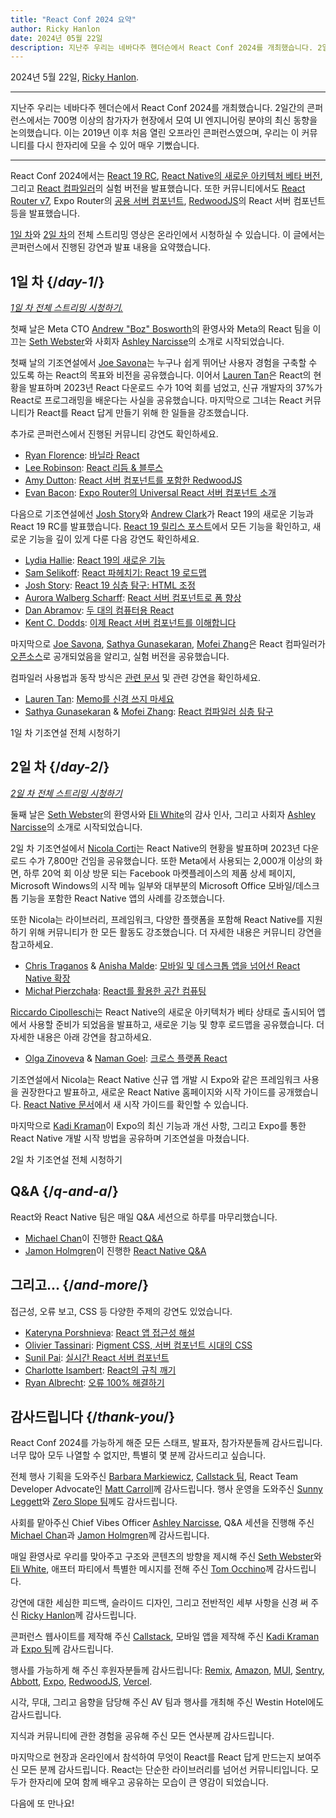 ```yaml
---
title: "React Conf 2024 요약"
author: Ricky Hanlon
date: 2024년 05월 22일
description: 지난주 우리는 네바다주 헨더슨에서 React Conf 2024를 개최했습니다. 2일간의 콘퍼런스에서는 700명 이상의 참가자가 현장에서 모여 UI 엔지니어링 분야의 최신 동향을 논의했습니다. 이 글에서는 콘퍼런스에서 진행된 강연과 발표 내용을 요약했습니다.
---
```


2024년 5월 22일, [Ricky Hanlon](https://twitter.com/rickhanlonii).

---

<Intro>

지난주 우리는 네바다주 헨더슨에서 React Conf 2024를 개최했습니다. 2일간의 콘퍼런스에서는 700명 이상의 참가자가 현장에서 모여 UI 엔지니어링 분야의 최신 동향을 논의했습니다. 이는 2019년 이후 처음 열린 오프라인 콘퍼런스였으며, 우리는 이 커뮤니티를 다시 한자리에 모을 수 있어 매우 기뻤습니다.

</Intro>

---

React Conf 2024에서는 [React 19 RC](/blog/2024/12/05/react-19), [React Native의 새로운 아키텍처 베타 버전](https://github.com/reactwg/react-native-new-architecture/discussions/189), 그리고 [React 컴파일러](/learn/react-compiler)의 실험 버전을 발표했습니다. 또한 커뮤니티에서도 [React Router v7](https://remix.run/blog/merging-remix-and-react-router), Expo Router의 [공용 서버 컴포넌트](https://www.youtube.com/watch?v=T8TZQ6k4SLE&t=20765s), [RedwoodJS](https://redwoodjs.com/blog/rsc-now-in-redwoodjs)의 React 서버 컴포넌트 등을 발표했습니다.

[1일 차](https://www.youtube.com/watch?v=T8TZQ6k4SLE)와 [2일 차](https://www.youtube.com/watch?v=0ckOUBiuxVY)의 전체 스트리밍 영상은 온라인에서 시청하실 수 있습니다. 이 글에서는 콘퍼런스에서 진행된 강연과 발표 내용을 요약했습니다.

## 1일 차 {/*day-1*/}

_[1일 차 전체 스트리밍 시청하기.](https://www.youtube.com/watch?v=T8TZQ6k4SLE&t=973s)_

첫째 날은 Meta CTO [Andrew "Boz" Bosworth](https://www.threads.net/@boztank)의 환영사와 Meta의 React 팀을 이끄는 [Seth Webster](https://twitter.com/sethwebster)와 사회자 [Ashley Narcisse](https://twitter.com/_darkfadr)의 소개로 시작되었습니다.

첫째 날의 기조연설에서 [Joe Savona](https://twitter.com/en_JS)는 누구나 쉽게 뛰어난 사용자 경험을 구축할 수 있도록 하는 React의 목표와 비전을 공유했습니다. 이어서 [Lauren Tan](https://twitter.com/potetotes)은 React의 현황을 발표하며 2023년 React 다운로드 수가 10억 회를 넘었고, 신규 개발자의 37%가 React로 프로그래밍을 배운다는 사실을 공유했습니다. 마지막으로 그녀는 React 커뮤니티가 React를 React 답게 만들기 위해 한 일들을 강조했습니다.

추가로 콘퍼런스에서 진행된 커뮤니티 강연도 확인하세요.

- [Ryan Florence](https://twitter.com/ryanflorence): [바닐라 React](https://www.youtube.com/watch?v=T8TZQ6k4SLE&t=5542s)
- [Lee Robinson](https://twitter.com/leeerob): [React 리듬 & 블루스](https://www.youtube.com/watch?v=0ckOUBiuxVY&t=12728s)
- [Amy Dutton](https://twitter.com/selfteachme): [React 서버 컴포넌트를 포함한 RedwoodJS](https://www.youtube.com/watch?v=T8TZQ6k4SLE&t=26815s)
- [Evan Bacon](https://twitter.com/Baconbrix): [Expo Router의 Universal React 서버 컴포넌트 소개](https://www.youtube.com/watch?v=T8TZQ6k4SLE&t=20765s)

다음으로 기조연설에선 [Josh Story](https://twitter.com/joshcstory)와 [Andrew Clark](https://twitter.com/acdlite)가 React 19의 새로운 기능과 React 19 RC를 발표했습니다. [React 19 릴리스 포스트](/blog/2024/12/05/react-19)에서 모든 기능을 확인하고, 새로운 기능을 깊이 있게 다룬 다음 강연도 확인하세요.

- [Lydia Hallie](https://twitter.com/lydiahallie): [React 19의 새로운 기능](https://www.youtube.com/watch?v=T8TZQ6k4SLE&t=8880s)
- [Sam Selikoff](https://twitter.com/samselikoff): [React 파헤치기: React 19 로드맵](https://www.youtube.com/watch?v=T8TZQ6k4SLE&t=10112s)
- [Josh Story](https://twitter.com/joshcstory): [React 19 심층 탐구: HTML 조정](https://www.youtube.com/watch?v=T8TZQ6k4SLE&t=24916s)
- [Aurora Walberg Scharff](https://twitter.com/aurorascharff): [React 서버 컴포넌트로 폼 향상](https://www.youtube.com/watch?v=0ckOUBiuxVY&t=25280s)
- [Dan Abramov](https://bsky.app/profile/danabra.mov): [두 대의 컴퓨터용 React](https://www.youtube.com/watch?v=T8TZQ6k4SLE&t=18825s)
- [Kent C. Dodds](https://twitter.com/kentcdodds): [이제 React 서버 컴포넌트를 이해합니다](https://www.youtube.com/watch?v=0ckOUBiuxVY&t=11256s) 

마지막으로 [Joe Savona](https://twitter.com/en_JS), [Sathya Gunasekaran](https://twitter.com/_gsathya), [Mofei Zhang](https://twitter.com/zmofei)은 React 컴파일러가 [오픈소스](https://github.com/facebook/react/pull/29061)로 공개되었음을 알리고, 실험 버전을 공유했습니다.

컴파일러 사용법과 동작 방식은 [관련 문서](/learn/react-compiler) 및 관련 강연을 확인하세요.

- [Lauren Tan](https://twitter.com/potetotes): [Memo를 신경 쓰지 마세요](https://www.youtube.com/watch?v=T8TZQ6k4SLE&t=12020s)
- [Sathya Gunasekaran](https://twitter.com/_gsathya) & [Mofei Zhang](https://twitter.com/zmofei): [React 컴파일러 심층 탐구](https://www.youtube.com/watch?v=0ckOUBiuxVY&t=9313s) 

1일 차 기조연설 전체 시청하기

<YouTubeIframe src="https://www.youtube.com/embed/T8TZQ6k4SLE?t=973s" />

## 2일 차 {/*day-2*/}

_[2일 차 전체 스트리밍 시청하기](https://www.youtube.com/watch?v=0ckOUBiuxVY&t=1720s)_

둘째 날은 [Seth Webster](https://twitter.com/sethwebster)의 환영사와 [Eli White](https://x.com/Eli_White)의 감사 인사, 그리고 사회자 [Ashley Narcisse](https://twitter.com/_darkfadr)의 소개로 시작되었습니다.

2일 차 기조연설에서 [Nicola Corti](https://twitter.com/cortinico)는 React Native의 현황을 발표하며 2023년 다운로드 수가 7,800만 건임을 공유했습니다. 또한 Meta에서 사용되는 2,000개 이상의 화면, 하루 20억 회 이상 방문 되는 Facebook 마켓플레이스의 제품 상세 페이지, Microsoft Windows의 시작 메뉴 일부와 대부분의 Microsoft Office 모바일/데스크톱 기능을 포함한 React Native 앱의 사례를 강조했습니다.

또한 Nicola는 라이브러리, 프레임워크, 다양한 플랫폼을 포함해 React Native를 지원하기 위해 커뮤니티가 한 모든 활동도 강조했습니다. 더 자세한 내용은 커뮤니티 강연을 참고하세요.

- [Chris Traganos](https://twitter.com/chris_trag) & [Anisha Malde](https://twitter.com/anisha_malde): [모바일 및 데스크톱 앱을 넘어선 React Native 확장](https://www.youtube.com/watch?v=0ckOUBiuxVY&t=5798s)
- [Michał Pierzchała](https://twitter.com/thymikee): [React를 활용한 공간 컴퓨팅](https://www.youtube.com/watch?v=0ckOUBiuxVY&t=22525s)

[Riccardo Cipolleschi](https://twitter.com/cipolleschir)는 React Native의 새로운 아키텍처가 베타 상태로 출시되어 앱에서 사용할 준비가 되었음을 발표하고, 새로운 기능 및 향후 로드맵을 공유했습니다. 더 자세한 내용은 아래 강연을 참고하세요.

- [Olga Zinoveva](https://github.com/SlyCaptainFlint) & [Naman Goel](https://twitter.com/naman34): [크로스 플랫폼 React](https://www.youtube.com/watch?v=0ckOUBiuxVY&t=26569s)

기조연설에서 Nicola는 React Native 신규 앱 개발 시 Expo와 같은 프레임워크 사용을 권장한다고 발표하고, 새로운 React Native 홈페이지와 시작 가이드를 공개했습니다. [React Native 문서](https://reactnative.dev/docs/next/environment-setup)에서 새 시작 가이드를 확인할 수 있습니다.

마지막으로 [Kadi Kraman](https://twitter.com/kadikraman)이 Expo의 최신 기능과 개선 사항, 그리고 Expo를 통한 React Native 개발 시작 방법을 공유하며 기조연설을 마쳤습니다.

2일 차 기조연설 전체 시청하기

<YouTubeIframe src="https://www.youtube.com/embed/0ckOUBiuxVY?t=1720s" />

## Q&A {/*q-and-a*/}

React와 React Native 팀은 매일 Q&A 세션으로 하루를 마무리했습니다.

- [Michael Chan](https://twitter.com/chantastic)이 진행한 [React Q&A](https://www.youtube.com/watch?v=T8TZQ6k4SLE&t=27518s) 
- [Jamon Holmgren](https://twitter.com/jamonholmgren)이 진행한 [React Native Q&A](https://www.youtube.com/watch?v=0ckOUBiuxVY&t=27935s)

## 그리고... {/*and-more*/}

접근성, 오류 보고, CSS 등 다양한 주제의 강연도 있었습니다.

- [Kateryna Porshnieva](https://twitter.com/krambertech): [React 앱 접근성 해설](https://www.youtube.com/watch?v=0ckOUBiuxVY&t=20655s)
- [Olivier Tassinari](https://twitter.com/olivtassinari): [Pigment CSS, 서버 컴포넌트 시대의 CSS](https://www.youtube.com/watch?v=0ckOUBiuxVY&t=21696s)
- [Sunil Pai](https://twitter.com/threepointone): [실시간 React 서버 컴포넌트](https://www.youtube.com/watch?v=T8TZQ6k4SLE&t=24070s)
- [Charlotte Isambert](https://twitter.com/c_isambert): [React의 규칙 깨기](https://www.youtube.com/watch?v=T8TZQ6k4SLE&t=25862s)
- [Ryan Albrecht](https://github.com/ryan953): [오류 100% 해결하기](https://www.youtube.com/watch?v=0ckOUBiuxVY&t=19881s)

## 감사드립니다 {/*thank-you*/}

React Conf 2024를 가능하게 해준 모든 스태프, 발표자, 참가자분들께 감사드립니다. 너무 많아 모두 나열할 수 없지만, 특별히 몇 분께 감사드리고 싶습니다.

전체 행사 기획을 도와주신 [Barbara Markiewicz](https://twitter.com/barbara_markie), [Callstack 팀](https://www.callstack.com/), React Team Developer Advocate인 [Matt Carroll](https://twitter.com/mattcarrollcode)께 감사드립니다. 행사 운영을 도와주신 [Sunny Leggett](https://zeroslopeevents.com/about)와 [Zero Slope 팀](https://zeroslopeevents.com)께도 감사드립니다.

사회를 맡아주신 Chief Vibes Officer [Ashley Narcisse](https://twitter.com/_darkfadr), Q&A 세션을 진행해 주신 [Michael Chan](https://twitter.com/chantastic)과 [Jamon Holmgren](https://twitter.com/jamonholmgren)께 감사드립니다.

매일 환영사로 우리를 맞아주고 구조와 콘텐츠의 방향을 제시해 주신 [Seth Webster](https://twitter.com/sethwebster)와 [Eli White](https://x.com/Eli_White), 애프터 파티에서 특별한 메시지를 전해 주신 [Tom Occhino](https://twitter.com/tomocchino)께 감사드립니다.

강연에 대한 세심한 피드백, 슬라이드 디자인, 그리고 전반적인 세부 사항을 신경 써 주신 [Ricky Hanlon](https://www.youtube.com/watch?v=FxTZL2U-uKg&t=1263s)께 감사드립니다.

콘퍼런스 웹사이트를 제작해 주신 [Callstack](https://www.callstack.com/), 모바일 앱을 제작해 주신 [Kadi Kraman](https://twitter.com/kadikraman)과 [Expo 팀](https://expo.dev/)께 감사드립니다.

행사를 가능하게 해 주신 후원자분들께 감사드립니다: [Remix](https://remix.run/), [Amazon](https://developer.amazon.com/apps-and-games?cmp=US_2024_05_3P_React-Conf-2024&ch=prtnr&chlast=prtnr&pub=ref&publast=ref&type=org&typelast=org), [MUI](https://mui.com/), [Sentry](https://sentry.io/for/react/?utm_source=sponsored-conf&utm_medium=sponsored-event&utm_campaign=frontend-fy25q2-evergreen&utm_content=logo-reactconf2024-learnmore), [Abbott](https://www.jobs.abbott/software), [Expo](https://expo.dev/), [RedwoodJS](https://redwoodjs.com/), [Vercel](https://vercel.com).

시각, 무대, 그리고 음향을 담당해 주신 AV 팀과 행사를 개최해 주신 Westin Hotel에도 감사드립니다.

지식과 커뮤니티에 관한 경험을 공유해 주신 모든 연사분께 감사드립니다.

마지막으로 현장과 온라인에서 참석하여 무엇이 React를 React 답게 만드는지 보여주신 모든 분께 감사드립니다. React는 단순한 라이브러리를 넘어선 커뮤니티입니다. 모두가 한자리에 모여 함께 배우고 공유하는 모습이 큰 영감이 되었습니다.

다음에 또 만나요!
